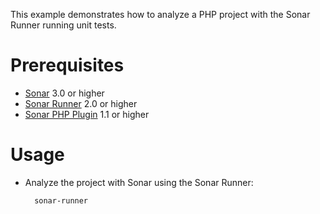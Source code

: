 This example demonstrates how to analyze a PHP project with the Sonar Runner running unit tests.

Prerequisites
=============
* [Sonar](http://www.sonarsource.org/downloads/) 3.0 or higher
* [Sonar Runner](http://docs.codehaus.org/display/SONAR/Installing+and+Configuring+Sonar+Runner) 2.0 or higher
* [Sonar PHP Plugin](http://docs.codehaus.org/display/SONAR/PHP+Plugin) 1.1 or higher

Usage
=====
* Analyze the project with Sonar using the Sonar Runner:

        sonar-runner
